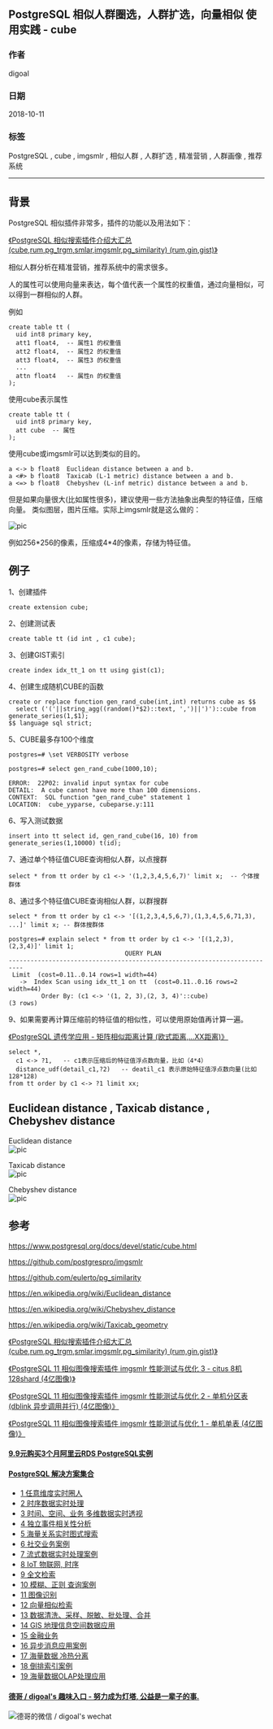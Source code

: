 ## PostgreSQL 相似人群圈选，人群扩选，向量相似 使用实践 - cube  
                                                           
### 作者                                                           
digoal                                                           
                                                           
### 日期                                                           
2018-10-11                                                         
                                                           
### 标签                                                           
PostgreSQL , cube , imgsmlr , 相似人群 , 人群扩选 , 精准营销 , 人群画像 , 推荐系统   
                                                           
----                                                           
                                                           
## 背景     
PostgreSQL 相似插件非常多，插件的功能以及用法如下：  
  
[《PostgreSQL 相似搜索插件介绍大汇总 (cube,rum,pg_trgm,smlar,imgsmlr,pg_similarity) (rum,gin,gist)》](../201809/20180904_01.md)    
  
相似人群分析在精准营销，推荐系统中的需求很多。  
  
人的属性可以使用向量来表达，每个值代表一个属性的权重值，通过向量相似，可以得到一群相似的人群。  
  
例如   
  
```  
create table tt (  
  uid int8 primary key,  
  att1 float4,  -- 属性1 的权重值   
  att2 float4,  -- 属性2 的权重值  
  att3 float4,  -- 属性3 的权重值  
  ...  
  attn float4   -- 属性n 的权重值  
);  
```  
  
使用cube表示属性  
  
```  
create table tt (  
  uid int8 primary key,  
  att cube  -- 属性  
);  
```  
  
使用cube或imgsmlr可以达到类似的目的。  
  
```  
a <-> b	float8	Euclidean distance between a and b.  
a <#> b	float8	Taxicab (L-1 metric) distance between a and b.  
a <=> b	float8	Chebyshev (L-inf metric) distance between a and b.  
```  
  
但是如果向量很大(比如属性很多)，建议使用一些方法抽象出典型的特征值，压缩向量。  类似图层，图片压缩。实际上imgsmlr就是这么做的：  
  
![pic](20181011_01_pic_001.jpg)  
  
例如256\*256的像素，压缩成4\*4的像素，存储为特征值。  
  
## 例子  
  
1、创建插件  
  
```  
create extension cube;  
```  
  
2、创建测试表  
  
```  
create table tt (id int , c1 cube);  
```  
  
3、创建GIST索引  
  
```  
create index idx_tt_1 on tt using gist(c1);  
```  
  
4、创建生成随机CUBE的函数  
  
```  
create or replace function gen_rand_cube(int,int) returns cube as $$  
  select ('('||string_agg((random()*$2)::text, ',')||')')::cube from generate_series(1,$1);  
$$ language sql strict;  
```  
  
5、CUBE最多存100个维度  
  
```  
postgres=# \set VERBOSITY verbose  
  
postgres=# select gen_rand_cube(1000,10);  
  
ERROR:  22P02: invalid input syntax for cube  
DETAIL:  A cube cannot have more than 100 dimensions.  
CONTEXT:  SQL function "gen_rand_cube" statement 1  
LOCATION:  cube_yyparse, cubeparse.y:111  
```  
  
6、写入测试数据  
  
```  
insert into tt select id, gen_rand_cube(16, 10) from generate_series(1,10000) t(id);  
```  
  
7、通过单个特征值CUBE查询相似人群，以点搜群  
  
```  
select * from tt order by c1 <-> '(1,2,3,4,5,6,7)' limit x;  -- 个体搜群体  
```  
  
  
  
8、通过多个特征值CUBE查询相似人群，以群搜群  
  
```  
select * from tt order by c1 <-> '[(1,2,3,4,5,6,7),(1,3,4,5,6,71,3), ...]' limit x; -- 群体搜群体  
```  
  
```  
postgres=# explain select * from tt order by c1 <-> '[(1,2,3),(2,3,4)]' limit 1;  
                                QUERY PLAN                                  
--------------------------------------------------------------------------  
 Limit  (cost=0.11..0.14 rows=1 width=44)  
   ->  Index Scan using idx_tt_1 on tt  (cost=0.11..0.16 rows=2 width=44)  
         Order By: (c1 <-> '(1, 2, 3),(2, 3, 4)'::cube)  
(3 rows)  
```  
  
9、如果需要再计算压缩前的特征值的相似性，可以使用原始值再计算一遍。  
  
[《PostgreSQL 遗传学应用 - 矩阵相似距离计算 (欧式距离,...XX距离)》](../201712/20171227_01.md)    
  
```  
select *,   
  c1 <-> ?1,   -- c1表示压缩后的特征值浮点数向量，比如（4*4）  
  distance_udf(detail_c1,?2)   -- deatil_c1 表示原始特征值浮点数向量(比如128*128)    
from tt order by c1 <-> ?1 limit xx;  
```  
  
## Euclidean distance , Taxicab distance , Chebyshev distance
Euclidean distance  
![pic](20181011_01_pic_002.png)   
  
Taxicab distance  
![pic](20181011_01_pic_003.png)  
  
Chebyshev distance  
![pic](20181011_01_pic_004.png)  
  
## 参考  
https://www.postgresql.org/docs/devel/static/cube.html  
  
https://github.com/postgrespro/imgsmlr  
  
https://github.com/eulerto/pg_similarity  
  
https://en.wikipedia.org/wiki/Euclidean_distance  
  
https://en.wikipedia.org/wiki/Chebyshev_distance  
  
https://en.wikipedia.org/wiki/Taxicab_geometry  
  
[《PostgreSQL 相似搜索插件介绍大汇总 (cube,rum,pg_trgm,smlar,imgsmlr,pg_similarity) (rum,gin,gist)》](../201809/20180904_01.md)    
    
[《PostgreSQL 11 相似图像搜索插件 imgsmlr 性能测试与优化 3 - citus 8机128shard (4亿图像)》](../201809/20180904_04.md)    
    
[《PostgreSQL 11 相似图像搜索插件 imgsmlr 性能测试与优化 2 - 单机分区表 (dblink 异步调用并行) (4亿图像)》](../201809/20180904_03.md)    
    
[《PostgreSQL 11 相似图像搜索插件 imgsmlr 性能测试与优化 1 - 单机单表 (4亿图像)》](../201809/20180904_02.md)    
    
  
  
  
  
  
  
  
  
  
  
  
  
  
  
  
  
  
  
  
  
  
  
  
  
  
  
  
  
  
  
  
  
  
  
  
  
  
  
  
  
  
  
  
  
  
  
  
  
  
  
  
#### [9.9元购买3个月阿里云RDS PostgreSQL实例](https://www.aliyun.com/database/postgresqlactivity "57258f76c37864c6e6d23383d05714ea")
  
  
#### [PostgreSQL 解决方案集合](https://yq.aliyun.com/topic/118 "40cff096e9ed7122c512b35d8561d9c8")
- [1 任意维度实时圈人](https://yq.aliyun.com/topic/118 "40cff096e9ed7122c512b35d8561d9c8")
- [2 时序数据实时处理](https://yq.aliyun.com/topic/118 "40cff096e9ed7122c512b35d8561d9c8")
- [3 时间、空间、业务 多维数据实时透视](https://yq.aliyun.com/topic/118 "40cff096e9ed7122c512b35d8561d9c8")
- [4 独立事件相关性分析](https://yq.aliyun.com/topic/118 "40cff096e9ed7122c512b35d8561d9c8")
- [5 海量关系实时图式搜索](https://yq.aliyun.com/topic/118 "40cff096e9ed7122c512b35d8561d9c8")
- [6 社交业务案例](https://yq.aliyun.com/topic/118 "40cff096e9ed7122c512b35d8561d9c8")
- [7 流式数据实时处理案例](https://yq.aliyun.com/topic/118 "40cff096e9ed7122c512b35d8561d9c8")
- [8 IoT 物联网, 时序](https://yq.aliyun.com/topic/118 "40cff096e9ed7122c512b35d8561d9c8")
- [9 全文检索](https://yq.aliyun.com/topic/118 "40cff096e9ed7122c512b35d8561d9c8")
- [10 模糊、正则 查询案例](https://yq.aliyun.com/topic/118 "40cff096e9ed7122c512b35d8561d9c8")
- [11 图像识别](https://yq.aliyun.com/topic/118 "40cff096e9ed7122c512b35d8561d9c8")
- [12 向量相似检索](https://yq.aliyun.com/topic/118 "40cff096e9ed7122c512b35d8561d9c8")
- [13 数据清洗、采样、脱敏、批处理、合并](https://yq.aliyun.com/topic/118 "40cff096e9ed7122c512b35d8561d9c8")
- [14 GIS 地理信息空间数据应用](https://yq.aliyun.com/topic/118 "40cff096e9ed7122c512b35d8561d9c8")
- [15 金融业务](https://yq.aliyun.com/topic/118 "40cff096e9ed7122c512b35d8561d9c8")
- [16 异步消息应用案例](https://yq.aliyun.com/topic/118 "40cff096e9ed7122c512b35d8561d9c8")
- [17 海量数据 冷热分离](https://yq.aliyun.com/topic/118 "40cff096e9ed7122c512b35d8561d9c8")
- [18 倒排索引案例](https://yq.aliyun.com/topic/118 "40cff096e9ed7122c512b35d8561d9c8")
- [19 海量数据OLAP处理应用](https://yq.aliyun.com/topic/118 "40cff096e9ed7122c512b35d8561d9c8")
  
  
#### [德哥 / digoal's 趣味入口 - 努力成为灯塔, 公益是一辈子的事.](https://github.com/digoal/blog/blob/master/README.md "22709685feb7cab07d30f30387f0a9ae")
  
  
![德哥的微信 / digoal's wechat](../pic/digoal_weixin.jpg "f7ad92eeba24523fd47a6e1a0e691b59")
  
